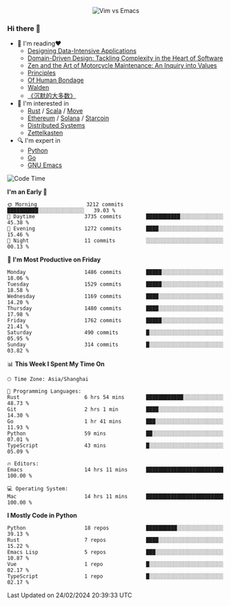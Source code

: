 <p align="center">
    <img src="https://gist.githubusercontent.com/coldnight/e696baffb094e71c96cb302118878eae/raw/40ea5053a6f66cc65f90f437e4173497da225958/banner.gif" alt="Vim vs Emacs" />
</p>

### Hi there 👋

- 📖 I'm reading❤️
    + [Designing Data-Intensive Applications](https://www.oreilly.com/library/view/designing-data-intensive-applications/9781491903063/)
    + [Domain-Driven Design: Tackling Complexity in the Heart of Software](https://www.dddcommunity.org/book/evans_2003/)
    + [Zen and the Art of Motorcycle Maintenance: An Inquiry into Values](https://en.wikipedia.org/wiki/Zen_and_the_Art_of_Motorcycle_Maintenance)
    + [Principles](https://www.principles.com/)
    + [Of Human Bondage](https://en.wikipedia.org/wiki/Of_Human_Bondage)
    + [Walden](https://en.wikipedia.org/wiki/Walden)
    + [《沉默的大多数》](https://en.wikipedia.org/wiki/Silent_majority)
- 🌱 I'm interested in
    + [Rust](https://www.rust-lang.org/) / [Scala](https://www.scala-lang.org/) / [Move](https://github.com/move-language/move/)
    + [Ethereum](https://ethereum.org/en/) / [Solana](https://solana.com/) / [Starcoin](https://github.com/starcoinorg/starcoin)
	+ [Distributed Systems](https://www.linuxzen.com/notes/topics/20200320174417_%E5%88%86%E5%B8%83%E5%BC%8F/)
	+ [Zettelkasten](https://www.linuxzen.com/notes/notes/20220120080920-slip_box/)
- 🔍 I'm expert in
    + [Python](https://www.python.org/)
    + [Go](https://go.dev/)
    + [GNU Emacs](https://www.gnu.org/software/emacs/)

<!--START_SECTION:waka-->
![Code Time](http://img.shields.io/badge/Code%20Time-2%2C694%20hrs%2031%20mins-blue)

**I'm an Early 🐤** 

```text
🌞 Morning                3212 commits        ██████████░░░░░░░░░░░░░░░   39.03 % 
🌆 Daytime                3735 commits        ███████████░░░░░░░░░░░░░░   45.38 % 
🌃 Evening                1272 commits        ████░░░░░░░░░░░░░░░░░░░░░   15.46 % 
🌙 Night                  11 commits          ░░░░░░░░░░░░░░░░░░░░░░░░░   00.13 % 
```
📅 **I'm Most Productive on Friday** 

```text
Monday                   1486 commits        █████░░░░░░░░░░░░░░░░░░░░   18.06 % 
Tuesday                  1529 commits        █████░░░░░░░░░░░░░░░░░░░░   18.58 % 
Wednesday                1169 commits        ████░░░░░░░░░░░░░░░░░░░░░   14.20 % 
Thursday                 1480 commits        ████░░░░░░░░░░░░░░░░░░░░░   17.98 % 
Friday                   1762 commits        █████░░░░░░░░░░░░░░░░░░░░   21.41 % 
Saturday                 490 commits         █░░░░░░░░░░░░░░░░░░░░░░░░   05.95 % 
Sunday                   314 commits         █░░░░░░░░░░░░░░░░░░░░░░░░   03.82 % 
```


📊 **This Week I Spent My Time On** 

```text
🕑︎ Time Zone: Asia/Shanghai

💬 Programming Languages: 
Rust                     6 hrs 54 mins       ████████████░░░░░░░░░░░░░   48.73 % 
Git                      2 hrs 1 min         ████░░░░░░░░░░░░░░░░░░░░░   14.30 % 
Go                       1 hr 41 mins        ███░░░░░░░░░░░░░░░░░░░░░░   11.93 % 
Python                   59 mins             ██░░░░░░░░░░░░░░░░░░░░░░░   07.01 % 
TypeScript               43 mins             █░░░░░░░░░░░░░░░░░░░░░░░░   05.09 % 

🔥 Editors: 
Emacs                    14 hrs 11 mins      █████████████████████████   100.00 % 

💻 Operating System: 
Mac                      14 hrs 11 mins      █████████████████████████   100.00 % 
```

**I Mostly Code in Python** 

```text
Python                   18 repos            ██████████░░░░░░░░░░░░░░░   39.13 % 
Rust                     7 repos             ████░░░░░░░░░░░░░░░░░░░░░   15.22 % 
Emacs Lisp               5 repos             ███░░░░░░░░░░░░░░░░░░░░░░   10.87 % 
Vue                      1 repo              █░░░░░░░░░░░░░░░░░░░░░░░░   02.17 % 
TypeScript               1 repo              █░░░░░░░░░░░░░░░░░░░░░░░░   02.17 % 
```




 Last Updated on 24/02/2024 20:39:33 UTC
<!--END_SECTION:waka-->
